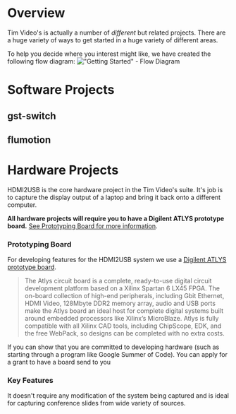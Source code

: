 # Overview

Tim Video's is actually a number of *different* but related projects. There are a huge variety of ways to get started in a huge variety of different areas.

To help you decide where you interest might like, we have created the following flow diagram:
!["Getting Started" - Flow Diagram](https://docs.google.com/drawings/d/1zYlT69xQqbAjzuJgKj-UhO1vRF5JNLpic8xmPrfNtXM/pub?w=960&h=720)

# Software Projects

## gst-switch

## flumotion

## 

# Hardware Projects

HDMI2USB is the core hardware project in the Tim Video's suite. It's job is to capture the display output of a laptop and bring it back onto a different computer.

**All hardware projects will require you to have a Digilent ATLYS prototype board.** [See Prototyping Board for more information](https://github.com/timvideos/getting-started/wiki/Ideas-Page#prototyping-board).

### Prototyping Board
For developing features for the HDMI2USB system we use a [Digilent ATLYS prototype board](http://digilentinc.com/Products/Detail.cfm?NavPath=2,400,836&Prod=ATLYS).  

> The Atlys circuit board is a complete, ready-to-use digital circuit development platform
> based on a Xilinx Spartan 6 LX45 FPGA. The on-board collection of high-end peripherals,
> including Gbit Ethernet, HDMI Video, 128Mbyte DDR2 memory array, audio and USB ports make
> the Atlys board an ideal host for complete digital systems built around embedded
> processors like Xilinx’s MicroBlaze. Atlys is fully compatible with all Xilinx CAD tools,
> including ChipScope, EDK, and the free WebPack, so designs can be completed with no extra
> costs. 


If you can show that you are committed to developing hardware (such as starting through a program like Google Summer of Code). You can apply for a grant to have a board send to you

### Key Features
It doesn't require any modification of the system being captured and is ideal for capturing conference slides from wide variety of sources.